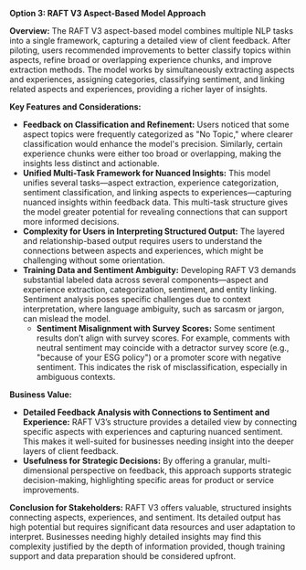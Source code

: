 **Option 3: RAFT V3 Aspect-Based Model Approach**

**Overview:**
The RAFT V3 aspect-based model combines multiple NLP tasks into a single framework, capturing a detailed view of client feedback. After piloting, users recommended improvements to better classify topics within aspects, refine broad or overlapping experience chunks, and improve extraction methods. The model works by simultaneously extracting aspects and experiences, assigning categories, classifying sentiment, and linking related aspects and experiences, providing a richer layer of insights.

**Key Features and Considerations:**
- **Feedback on Classification and Refinement:** Users noticed that some aspect topics were frequently categorized as "No Topic," where clearer classification would enhance the model's precision. Similarly, certain experience chunks were either too broad or overlapping, making the insights less distinct and actionable.
- **Unified Multi-Task Framework for Nuanced Insights:** This model unifies several tasks—aspect extraction, experience categorization, sentiment classification, and linking aspects to experiences—capturing nuanced insights within feedback data. This multi-task structure gives the model greater potential for revealing connections that can support more informed decisions.
- **Complexity for Users in Interpreting Structured Output:** The layered and relationship-based output requires users to understand the connections between aspects and experiences, which might be challenging without some orientation.
- **Training Data and Sentiment Ambiguity:** Developing RAFT V3 demands substantial labeled data across several components—aspect and experience extraction, categorization, sentiment, and entity linking. Sentiment analysis poses specific challenges due to context interpretation, where language ambiguity, such as sarcasm or jargon, can mislead the model.
   - **Sentiment Misalignment with Survey Scores:** Some sentiment results don’t align with survey scores. For example, comments with neutral sentiment may coincide with a detractor survey score (e.g., "because of your ESG policy") or a promoter score with negative sentiment. This indicates the risk of misclassification, especially in ambiguous contexts.

**Business Value:**
- **Detailed Feedback Analysis with Connections to Sentiment and Experience:** RAFT V3’s structure provides a detailed view by connecting specific aspects with experiences and capturing nuanced sentiment. This makes it well-suited for businesses needing insight into the deeper layers of client feedback.
- **Usefulness for Strategic Decisions:** By offering a granular, multi-dimensional perspective on feedback, this approach supports strategic decision-making, highlighting specific areas for product or service improvements.

**Conclusion for Stakeholders:**
RAFT V3 offers valuable, structured insights connecting aspects, experiences, and sentiment. Its detailed output has high potential but requires significant data resources and user adaptation to interpret. Businesses needing highly detailed insights may find this complexity justified by the depth of information provided, though training support and data preparation should be considered upfront.
